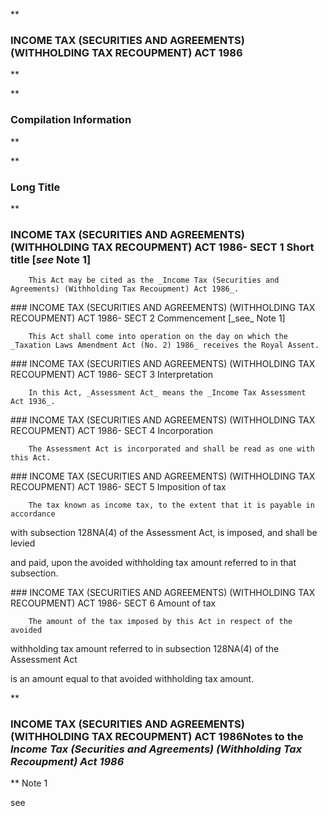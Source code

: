 **

###  INCOME TAX (SECURITIES AND AGREEMENTS) (WITHHOLDING TAX RECOUPMENT) ACT 1986 
**


**

###  Compilation Information 
**





**

###  Long Title 
**
###  INCOME TAX (SECURITIES AND AGREEMENTS) (WITHHOLDING TAX RECOUPMENT) ACT 1986- SECT 1  Short title [_see_ Note 1] 
<dl compact="">

		This Act may be cited as the _Income Tax (Securities and Agreements) (Withholding Tax Recoupment) Act 1986_.

 </dl>
###  INCOME TAX (SECURITIES AND AGREEMENTS) (WITHHOLDING TAX RECOUPMENT) ACT 1986- SECT 2  Commencement [_see_ Note 1] 
<dl compact="">

		This Act shall come into operation on the day on which the _Taxation Laws Amendment Act (No. 2) 1986_ receives the Royal Assent.

 </dl>
###  INCOME TAX (SECURITIES AND AGREEMENTS) (WITHHOLDING TAX RECOUPMENT) ACT 1986- SECT 3  Interpretation 
<dl compact="">

		In this Act, _Assessment Act_ means the _Income Tax Assessment Act 1936_.

 </dl>
###  INCOME TAX (SECURITIES AND AGREEMENTS) (WITHHOLDING TAX RECOUPMENT) ACT 1986- SECT 4  Incorporation 
<dl compact="">

		The Assessment Act is incorporated and shall be read as one with this Act.

 </dl>
###  INCOME TAX (SECURITIES AND AGREEMENTS) (WITHHOLDING TAX RECOUPMENT) ACT 1986- SECT 5  Imposition of tax 
<dl compact="">

		The tax known as income tax, to the extent that it is payable in accordance

with subsection 128NA(4) of the Assessment Act, is imposed, and shall be levied

and paid, upon the avoided withholding tax amount referred to in that subsection.

 </dl>
###  INCOME TAX (SECURITIES AND AGREEMENTS) (WITHHOLDING TAX RECOUPMENT) ACT 1986- SECT 6  Amount of tax 
<dl compact="">

		The amount of the tax imposed by this Act in respect of the avoided

withholding tax amount referred to in subsection 128NA(4) of the Assessment Act

is an amount equal to that avoided withholding tax amount.

 </dl>
**

###  INCOME TAX (SECURITIES AND AGREEMENTS) (WITHHOLDING TAX RECOUPMENT) ACT 1986<centreit>Notes to the _Income Tax (Securities and Agreements) (Withholding Tax Recoupment) Act 1986_ </centreit>
**
Note 1

see




